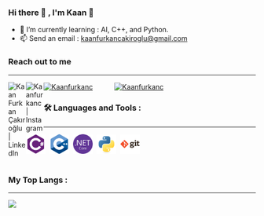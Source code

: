### Hi there 👋 , I'm Kaan 🙂




- 🌱 I’m currently learning : AI, C++, and Python.
- 📫 Send an email : <a href="kaanfurkancakiroglu@gmail.com">kaanfurkancakiroglu@gmail.com</a> 

### Reach out to me 

<hr>

<p align="left">
<a href="https://www.linkedin.com/in/kaan-furkan-%C3%A7ak%C4%B1ro%C4%9Flu-bb86b1211/" target="_blank"><img align="left" src="https://raw.githubusercontent.com/yushi1007/yushi1007/main/images/linkedin.svg" alt="Kaan Furkan Çakıroğlu | LinkedIn" width="36px"/></a>
<a href="https://www.instagram.com/kaanfurkanc/?hl=tr" target="_blank"><img align="left" src="https://raw.githubusercontent.com/yushi1007/yushi1007/main/images/instagram.svg" alt="Kaanfurkanc | Instagram" width="36px"/></a>
<a href="https://www.hackerrank.com/kaanfurkanc" target="_blank"><img align="center" src="https://img.shields.io/badge/-Hackerrank-2EC866?" alt="Kaanfurkanc" height="30" widht="40" /></a>
<a href="https://medium.com/@kaanfurkanc" target="_blank" style="margin-left:40px"><img align="center" src="https://seeklogo.com/images/M/medium-logo-93CDCF6451-seeklogo.com.png" alt="Kaanfurkanc" height="50" widht="55" /></a>
</p>

### :hammer_and_wrench: Languages and Tools :
###

<hr> 

<div>
  <img src="https://github.com/devicons/devicon/blob/master/icons/csharp/csharp-plain.svg" title="C#" alt="C#" width="40" height"40"/>&nbsp;
  <img src="https://github.com/devicons/devicon/blob/master/icons/cplusplus/cplusplus-original.svg" title="C++" alt="C++" width="40" height"40"/>&nbsp;
  <img src="https://github.com/devicons/devicon/blob/master/icons/dotnetcore/dotnetcore-original.svg" title=".NET Core" alt=".NET Core" width="40" height"40"/>&nbsp;
  <img src="https://github.com/devicons/devicon/blob/master/icons/python/python-original.svg" title="Python" alt="Python" width="40" height"40"/>&nbsp;
  <img src="https://github.com/devicons/devicon/blob/master/icons/git/git-original-wordmark.svg" title="Git" **alt="Git" width="40" height="40"/>
</div>

</br>

### My Top Langs :
<hr>

<p align="left">
	<img width="400em" src="https://github-readme-stats.vercel.app/api/top-langs/?username=kaanfurkanc&layout=compact&custom_title=Most%20used%20languages&langs_count=10&include_all_commits=true&hide_progress=false&hide_border=true&theme=dark&hide=">
</p>

